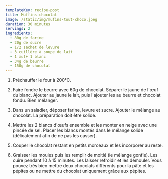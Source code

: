 ```yaml
---
templateKey: recipe-post
title: Muffins chocolat
image: /static/img/mufins-tout-choco.jpeg
duration: 30 minutes
servings: 2
ingredients:
  - 80g de farine
  - 20g de sucre
  - 1/2 sachet de levure
  - 3 cuillère à soupe de lait
  - 1 œuf+ 1 blanc
  - 34g de beurre
  - 150g de chocolat
---
```

1. Préchauffer le four à 200°C.

2. Faire fondre le beurre avec 60g de chocolat. Séparer le jaune de l'œuf du blanc. Ajouter au jaune le lait, puis l'ajouter les au beurre et chocolat fondu. Bien mélanger. 

3. Dans un saladier, déposer farine, levure et sucre. Ajouter le mélange au chocolat. La préparation doit être solide.

4. Mettre les 2 blancs d'œufs ensemble et les monter en neige avec une pincée de sel. Placer les blancs montés dans le mélange solide (délicatement afin de ne pas les casser).

5. Couper le chocolat restant en petits morceaux et les incorporer au reste. 

6. Graisser les moules puis les remplir de moitié (le mélange gonfle). Les cuire pendant 10 à 15 minutes. Les laisser refroidir et les démouler. Vous pouvez très bien mettre deux chocolats différents pour la pâte et les pépites ou ne mettre du chocolat uniquement grâce aux pépites.